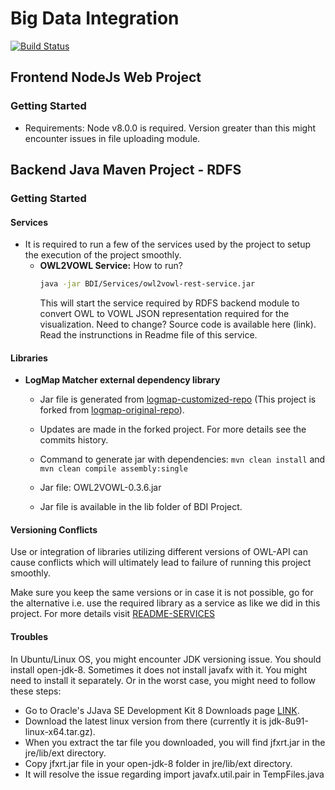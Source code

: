 # Big Data Integration

[![Build Status](https://travis-ci.org/joemccann/dillinger.svg?branch=master)](#)

## Frontend NodeJs Web Project

### Getting Started

 - Requirements: Node v8.0.0 is required. Version greater than this might encounter issues in file uploading module.

## Backend Java Maven Project - RDFS

### Getting Started

#### Services
  -  It is required to run a few of the services used by the project to setup the execution of the project smoothly.
        -   **OWL2VOWL Service:** 
            How to run?  
            ```sh
            java -jar BDI/Services/owl2vowl-rest-service.jar
            ```
            This will start the service required by RDFS backend module to convert OWL to VOWL JSON representation required for the visualization.
            Need to change? 
            Source code is available here (link). Read the instrunctions in Readme file of this service.


#### Libraries 

 - **LogMap Matcher external dependency library**
    - Jar file is generated from [logmap-customized-repo](https://github.com/Kashif-Rabbani/logmap-matcher) (This project is forked from [logmap-original-repo](https://github.com/ernestojimenezruiz/logmap-matcher)). 
    
    - Updates are made in the forked project. For more details see the commits history. 
    
    - Command to generate jar with dependencies: `mvn clean install` and `mvn clean compile assembly:single` 
    - Jar file: OWL2VOWL-0.3.6.jar 
    - Jar file is available in the lib folder of BDI Project. 
    
#### Versioning Conflicts
     
 Use or integration of libraries utilizing different versions of OWL-API can cause conflicts which will ultimately lead to failure of running this project smoothly. 
 
 Make sure you keep the same versions or in case it is not possible, go for the alternative i.e. use the required library as a service as like we did in this project. For more details visit [README-SERVICES](https://github.com/genesis-upc/BDI/tree/master/Services/OWL2VOWL-Rest-Service) 

#### Troubles
In Ubuntu/Linux OS, you might encounter JDK versioning issue. You should install open-jdk-8. Sometimes it does not install javafx with it. You might need to install it separately. Or in the worst case, you might need to follow these steps:

 - Go to Oracle's JJava SE Development Kit 8 Downloads page [LINK](https://www.oracle.com/technetwork/java/javase/downloads/jdk8-downloads-2133151.html).
 - Download the latest linux version from there (currently it is jdk-8u91-linux-x64.tar.gz).
 - When you extract the tar file you downloaded, you will find jfxrt.jar in the jre/lib/ext directory.
 - Copy jfxrt.jar file in your open-jdk-8 folder in jre/lib/ext directory. 
 - It will resolve the issue regarding import javafx.util.pair in TempFiles.java 
